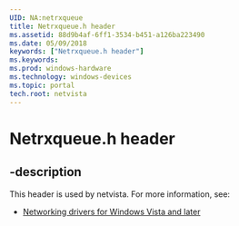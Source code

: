 ```yaml
---
UID: NA:netrxqueue
title: Netrxqueue.h header
ms.assetid: 88d9b4af-6ff1-3534-b451-a126ba223490
ms.date: 05/09/2018
keywords: ["Netrxqueue.h header"]
ms.keywords: 
ms.prod: windows-hardware
ms.technology: windows-devices
ms.topic: portal
tech.root: netvista
---
```


# Netrxqueue.h header


## -description


This header is used by netvista. For more information, see:

- [Networking drivers for Windows Vista and later](../_netvista/index.md)

